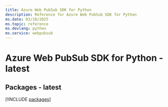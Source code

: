 ```yaml
---
title: Azure Web PubSub SDK for Python
description: Reference for Azure Web PubSub SDK for Python
ms.date: 03/10/2025
ms.topic: reference
ms.devlang: python
ms.service: webpubsub
---
```

# Azure Web PubSub SDK for Python - latest
## Packages - latest
[!INCLUDE [packages](web-pubsub-index.md)]